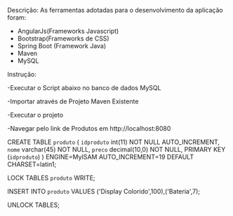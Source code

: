 Descrição: As ferramentas adotadas para o desenvolvimento da aplicação  foram: 
- AngularJs(Frameworks Javascript)
- Bootstrap(Frameworks de CSS)
- Spring Boot (Framework Java)
- Maven
- MySQL

Instrução:

-Executar o Script abaixo no banco de dados MySQL

-Importar através de Projeto Maven Existente 

-Executar o projeto

-Navegar pelo link de Produtos em http://localhost:8080


CREATE TABLE `produto` (
  `idproduto` int(11) NOT NULL AUTO_INCREMENT,
  `nome` varchar(45) NOT NULL,
  `preco` decimal(10,0) NOT NULL,
  PRIMARY KEY (`idproduto`)
) ENGINE=MyISAM AUTO_INCREMENT=19 DEFAULT CHARSET=latin1;

LOCK TABLES `produto` WRITE;

INSERT INTO `produto` VALUES ('Display Colorido',100),('Bateria',7);

UNLOCK TABLES;
